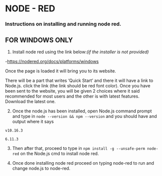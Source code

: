 # NODE - RED


### Instructions on installing and running node red.

FOR WINDOWS ONLY
---
1. Install node red using the link below:*(if the installer is not provided)*

-https://nodered.org/docs/platforms/windows

Once the page is loaded it will bring you to its website.

There will be a part that writes ‘Quick Start’ and there it will have a link to Node.js.
click the link (the link should be red font color).
Once you have been sent to the website, you will be given 2 choices where it said recommended for most users and the other is with latest features. Download the latest one. 

2. Once the node.js has been installed, open Node.js command prompt and type in `node --version && npm --version` and you should have and output where it says 
```
v10.16.3

6.11.3
```
3. Then after that, proceed to type in `npm install -g --unsafe-perm node-red` on the Node.js cmd to install node red.

4. Once done installing node red proceed on typing node-red to run and change node.js to node-red.
